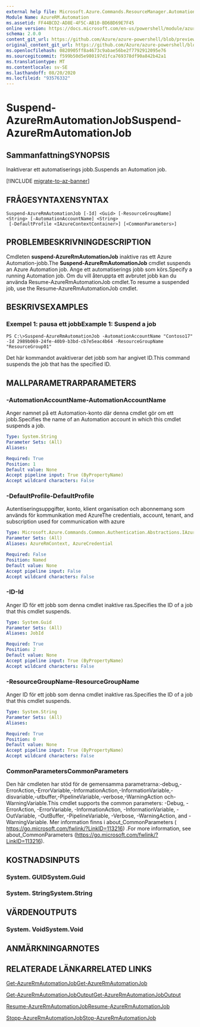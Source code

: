 ```yaml
---
external help file: Microsoft.Azure.Commands.ResourceManager.Automation.dll-Help.xml
Module Name: AzureRM.Automation
ms.assetid: FF44BCD2-AD8E-4F5C-AB10-BD6BD69E7F45
online version: https://docs.microsoft.com/en-us/powershell/module/azurerm.automation/suspend-azurermautomationjob
schema: 2.0.0
content_git_url: https://github.com/Azure/azure-powershell/blob/preview/src/ResourceManager/Automation/Commands.Automation/help/Suspend-AzureRMAutomationJob.md
original_content_git_url: https://github.com/Azure/azure-powershell/blob/preview/src/ResourceManager/Automation/Commands.Automation/help/Suspend-AzureRMAutomationJob.md
ms.openlocfilehash: 0820905ff8a4673c9abae56be2f7792912095e76
ms.sourcegitcommit: f599b50d5e980197d1fca769378df90a842b42a1
ms.translationtype: MT
ms.contentlocale: sv-SE
ms.lasthandoff: 08/20/2020
ms.locfileid: "93576332"
---
```

# <span data-ttu-id="51ea8-101">Suspend-AzureRmAutomationJob</span><span class="sxs-lookup"><span data-stu-id="51ea8-101">Suspend-AzureRmAutomationJob</span></span>

## <span data-ttu-id="51ea8-102">Sammanfattning</span><span class="sxs-lookup"><span data-stu-id="51ea8-102">SYNOPSIS</span></span>
<span data-ttu-id="51ea8-103">Inaktiverar ett automatiserings jobb.</span><span class="sxs-lookup"><span data-stu-id="51ea8-103">Suspends an Automation job.</span></span>

[!INCLUDE [migrate-to-az-banner](../../includes/migrate-to-az-banner.md)]

## <span data-ttu-id="51ea8-104">FRÅGESYNTAXEN</span><span class="sxs-lookup"><span data-stu-id="51ea8-104">SYNTAX</span></span>

```
Suspend-AzureRmAutomationJob [-Id] <Guid> [-ResourceGroupName] <String> [-AutomationAccountName] <String>
 [-DefaultProfile <IAzureContextContainer>] [<CommonParameters>]
```

## <span data-ttu-id="51ea8-105">PROBLEMBESKRIVNING</span><span class="sxs-lookup"><span data-stu-id="51ea8-105">DESCRIPTION</span></span>
<span data-ttu-id="51ea8-106">Cmdleten **suspend-AzureRmAutomationJob** inaktive ras ett Azure Automation-jobb.</span><span class="sxs-lookup"><span data-stu-id="51ea8-106">The **Suspend-AzureRmAutomationJob** cmdlet suspends an Azure Automation job.</span></span>
<span data-ttu-id="51ea8-107">Ange ett automatiserings jobb som körs.</span><span class="sxs-lookup"><span data-stu-id="51ea8-107">Specify a running Automation job.</span></span>
<span data-ttu-id="51ea8-108">Om du vill återuppta ett avbrutet jobb kan du använda Resume-AzureRmAutomationJob cmdlet.</span><span class="sxs-lookup"><span data-stu-id="51ea8-108">To resume a suspended job, use the Resume-AzureRmAutomationJob cmdlet.</span></span>

## <span data-ttu-id="51ea8-109">BESKRIVS</span><span class="sxs-lookup"><span data-stu-id="51ea8-109">EXAMPLES</span></span>

### <span data-ttu-id="51ea8-110">Exempel 1: pausa ett jobb</span><span class="sxs-lookup"><span data-stu-id="51ea8-110">Example 1: Suspend a job</span></span>
```
PS C:\>Suspend-AzureRmAutomationJob -AutomationAccountName "Contoso17" -Id 2989b069-24fe-40b9-b3bd-cb7e5eac4b64 -ResourceGroupName "ResourceGroup01"
```

<span data-ttu-id="51ea8-111">Det här kommandot avaktiverar det jobb som har angivet ID.</span><span class="sxs-lookup"><span data-stu-id="51ea8-111">This command suspends the job that has the specified ID.</span></span>

## <span data-ttu-id="51ea8-112">MALLPARAMETRAR</span><span class="sxs-lookup"><span data-stu-id="51ea8-112">PARAMETERS</span></span>

### <span data-ttu-id="51ea8-113">-AutomationAccountName</span><span class="sxs-lookup"><span data-stu-id="51ea8-113">-AutomationAccountName</span></span>
<span data-ttu-id="51ea8-114">Anger namnet på ett Automation-konto där denna cmdlet gör om ett jobb.</span><span class="sxs-lookup"><span data-stu-id="51ea8-114">Specifies the name of an Automation account in which this cmdlet suspends a job.</span></span>

```yaml
Type: System.String
Parameter Sets: (All)
Aliases:

Required: True
Position: 1
Default value: None
Accept pipeline input: True (ByPropertyName)
Accept wildcard characters: False
```

### <span data-ttu-id="51ea8-115">-DefaultProfile</span><span class="sxs-lookup"><span data-stu-id="51ea8-115">-DefaultProfile</span></span>
<span data-ttu-id="51ea8-116">Autentiseringsuppgifter, konto, klient organisation och abonnemang som används för kommunikation med Azure</span><span class="sxs-lookup"><span data-stu-id="51ea8-116">The credentials, account, tenant, and subscription used for communication with azure</span></span>

```yaml
Type: Microsoft.Azure.Commands.Common.Authentication.Abstractions.IAzureContextContainer
Parameter Sets: (All)
Aliases: AzureRmContext, AzureCredential

Required: False
Position: Named
Default value: None
Accept pipeline input: False
Accept wildcard characters: False
```

### <span data-ttu-id="51ea8-117">-ID</span><span class="sxs-lookup"><span data-stu-id="51ea8-117">-Id</span></span>
<span data-ttu-id="51ea8-118">Anger ID för ett jobb som denna cmdlet inaktive ras.</span><span class="sxs-lookup"><span data-stu-id="51ea8-118">Specifies the ID of a job that this cmdlet suspends.</span></span>

```yaml
Type: System.Guid
Parameter Sets: (All)
Aliases: JobId

Required: True
Position: 2
Default value: None
Accept pipeline input: True (ByPropertyName)
Accept wildcard characters: False
```

### <span data-ttu-id="51ea8-119">-ResourceGroupName</span><span class="sxs-lookup"><span data-stu-id="51ea8-119">-ResourceGroupName</span></span>
<span data-ttu-id="51ea8-120">Anger ID för ett jobb som denna cmdlet inaktive ras.</span><span class="sxs-lookup"><span data-stu-id="51ea8-120">Specifies the ID of a job that this cmdlet suspends.</span></span>

```yaml
Type: System.String
Parameter Sets: (All)
Aliases:

Required: True
Position: 0
Default value: None
Accept pipeline input: True (ByPropertyName)
Accept wildcard characters: False
```

### <span data-ttu-id="51ea8-121">CommonParameters</span><span class="sxs-lookup"><span data-stu-id="51ea8-121">CommonParameters</span></span>
<span data-ttu-id="51ea8-122">Den här cmdleten har stöd för de gemensamma parametrarna:-debug,-ErrorAction,-ErrorVariable,-InformationAction,-InformationVariable,-disvariable,-utbuffer,-PipelineVariable,-verbose,-WarningAction och-WarningVariable.</span><span class="sxs-lookup"><span data-stu-id="51ea8-122">This cmdlet supports the common parameters: -Debug, -ErrorAction, -ErrorVariable, -InformationAction, -InformationVariable, -OutVariable, -OutBuffer, -PipelineVariable, -Verbose, -WarningAction, and -WarningVariable.</span></span> <span data-ttu-id="51ea8-123">Mer information finns i about_CommonParameters ( https://go.microsoft.com/fwlink/?LinkID=113216) .</span><span class="sxs-lookup"><span data-stu-id="51ea8-123">For more information, see about_CommonParameters (https://go.microsoft.com/fwlink/?LinkID=113216).</span></span>

## <span data-ttu-id="51ea8-124">KOSTNADS</span><span class="sxs-lookup"><span data-stu-id="51ea8-124">INPUTS</span></span>

### <span data-ttu-id="51ea8-125">System. GUID</span><span class="sxs-lookup"><span data-stu-id="51ea8-125">System.Guid</span></span>

### <span data-ttu-id="51ea8-126">System. String</span><span class="sxs-lookup"><span data-stu-id="51ea8-126">System.String</span></span>

## <span data-ttu-id="51ea8-127">VÄRDEN</span><span class="sxs-lookup"><span data-stu-id="51ea8-127">OUTPUTS</span></span>

### <span data-ttu-id="51ea8-128">System. Void</span><span class="sxs-lookup"><span data-stu-id="51ea8-128">System.Void</span></span>

## <span data-ttu-id="51ea8-129">ANMÄRKNINGAR</span><span class="sxs-lookup"><span data-stu-id="51ea8-129">NOTES</span></span>

## <span data-ttu-id="51ea8-130">RELATERADE LÄNKAR</span><span class="sxs-lookup"><span data-stu-id="51ea8-130">RELATED LINKS</span></span>

[<span data-ttu-id="51ea8-131">Get-AzureRmAutomationJob</span><span class="sxs-lookup"><span data-stu-id="51ea8-131">Get-AzureRmAutomationJob</span></span>](./Get-AzureRMAutomationJob.md)

[<span data-ttu-id="51ea8-132">Get-AzureRmAutomationJobOutput</span><span class="sxs-lookup"><span data-stu-id="51ea8-132">Get-AzureRmAutomationJobOutput</span></span>](./Get-AzureRMAutomationJobOutput.md)

[<span data-ttu-id="51ea8-133">Resume-AzureRmAutomationJob</span><span class="sxs-lookup"><span data-stu-id="51ea8-133">Resume-AzureRmAutomationJob</span></span>](./Resume-AzureRMAutomationJob.md)

[<span data-ttu-id="51ea8-134">Stopp-AzureRmAutomationJob</span><span class="sxs-lookup"><span data-stu-id="51ea8-134">Stop-AzureRmAutomationJob</span></span>](./Stop-AzureRMAutomationJob.md)


